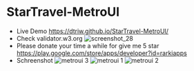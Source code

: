 # StarTravel-MetroUI

* Live Demo https://dtriw.github.io/StarTravel-MetroUI/
* Check validator.w3.org
![screenshot_28](https://user-images.githubusercontent.com/35184988/34652031-781813aa-f40b-11e7-8f38-718497aa425c.png)
* Please donate your time a while for give me 5 star https://play.google.com/store/apps/developer?id=rarkiapps
* Schreenshot
![metroui 3](https://user-images.githubusercontent.com/35184988/34652062-eba09464-f40b-11e7-8718-769fd6847eae.png)
![metroui 1](https://user-images.githubusercontent.com/35184988/34652064-edb86ca4-f40b-11e7-917d-cd35551e2ef9.png)
![metroui 2](https://user-images.githubusercontent.com/35184988/34652065-ee137928-f40b-11e7-81f6-4fff57e720e5.png)
